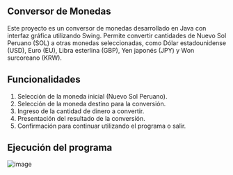 ## **Conversor de Monedas**

Este proyecto es un conversor de monedas desarrollado en Java con interfaz gráfica utilizando Swing. Permite convertir cantidades de Nuevo Sol Peruano (SOL) a otras monedas seleccionadas, como Dólar estadounidense (USD), Euro (EU), Libra esterlina (GBP), Yen japonés (JPY) y Won surcoreano (KRW).


## **Funcionalidades**

1. Selección de la moneda inicial (Nuevo Sol Peruano).
2. Selección de la moneda destino para la conversión.
3. Ingreso de la cantidad de dinero a convertir.
4. Presentación del resultado de la conversión.
5. Confirmación para continuar utilizando el programa o salir.


## **Ejecución del programa**

![image](https://github.com/user-attachments/assets/1b6a3043-ab7d-43b8-b696-9ab4ce46fbef)
